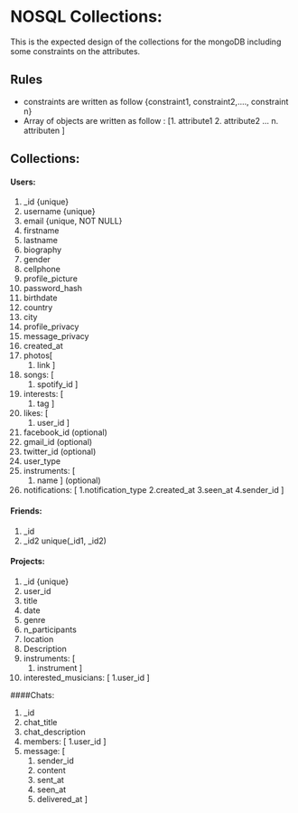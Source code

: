 # NOSQL Collections: 

This is the expected design of the collections for the mongoDB including some constraints on the attributes.

## Rules

- constraints are written as follow {constraint1, constraint2,...., constraint n}
- Array of objects are written as follow : \[1. attribute1 2. attribute2 ... n. attributen \]

## Collections:

#### Users: 
1. _id {unique}
2. username {unique}
3. email {unique, NOT NULL}
4. firstname
5. lastname 
6. biography
7. gender
8. cellphone
9. profile_picture
10. password_hash
11. birthdate
12. country
13. city
14. profile_privacy
15. message_privacy
16. created_at
17. photos\[
	1. link	
    \]
18. songs: \[
	1. spotify_id 
	\]
19. interests: \[
	1. tag
\]
20. likes: \[
	1. user_id
\]
21. facebook_id (optional)
22. gmail_id (optional)
23. twitter_id (optional)
24. user_type
25. instruments: \[
	1. name
\] (optional)
26. notifications: \[
	1.notification_type
	2.created_at
	3.seen_at
	4.sender_id
\]


#### Friends: 
1. _id
2. _id2 
unique(_id1, _id2)

#### Projects: 
1. _id {unique}
2. user_id
3. title
4. date
5. genre
6. n_participants
7. location
8. Description
9. instruments: \[
	1. instrument
\]
10. interested_musicians: \[
	1.user_id
\]

####Chats: 
1. _id
2. chat_title
3. chat_description
4. members: \[
	1.user_id
\] 
5. message: \[
	1. sender_id
	2. content
	3. sent_at
	4. seen_at
	5. delivered_at
\]
	